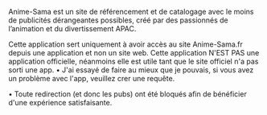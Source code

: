 Anime-Sama est un site de référencement et de catalogage avec le moins de publicités dérangeantes possibles, créé par des passionnés de l’animation et du divertissement APAC.

Cette application sert uniquement à avoir accès au site Anime-Sama.fr depuis une application et non un site web. Cette application N'EST PAS une application officielle, néanmoins elle est utile tant que le site officiel n'a pas sorti une app.
  • J'ai essayé de faire au mieux que je pouvais, si vous avez un problème avec l'app, veuillez crer une requête.

  • Toute redirection (et donc les pubs) ont été  bloqués afin de bénéficier d'une expérience satisfaisante.
